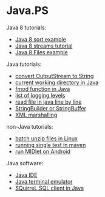 Java.PS
=======

Java 8 tutorials:
* [Java 8 sort example](java-8-sort)
* [Java 8 streams tutorial](java-8-streams)
* [Java 8 Files example](java-8-files)

Java tutorials:

* [convert OutputStream to String](convert-OutputStream-to-String)
* [current working directory in Java](current-working-directory-in-Java)
* [fmod function in Java](fmod-function-in-java)
* [list of logging levels](logging-levels)
* [read file in java line by line](read-file-in-java-line-by-line)
* [StringBuilder or StringBuffer](StringBuilder-or-StringBuffer)
* [XML marshalling](XML-marshalling)

non-Java tutorials:
* [batch unzip files in Linux](Linux-batch-unzip-files)
* [running single test in maven](maven-running-single-test)
* [run MIDlet on Android](run-MIDlet-on-Android)

Java software:
* [Java IDE](java-ide)
* [Java terminal emulator](java-terminal-emulator)
* [SQuirreL SQL client in Java](squirreL-sql)
